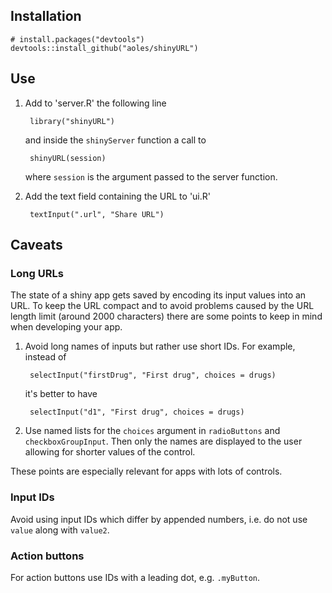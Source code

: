 ## Installation

    # install.packages("devtools")
    devtools::install_github("aoles/shinyURL")

## Use

1. Add to 'server.R' the following line

        library("shinyURL")
        
    and inside the `shinyServer` function a call to
    
        shinyURL(session)
        
    where `session` is the argument passed to the server function.
        

2. Add the text field containing the URL to 'ui.R'

        textInput(".url", "Share URL")

## Caveats

### Long URLs

The state of a shiny app gets saved by encoding its input values into an URL. To keep the URL compact and to avoid problems caused by the URL length limit (around 2000 characters) there are some points to keep in mind when developing your app.

1. Avoid long names of inputs but rather use short IDs. For example, instead of

        selectInput("firstDrug", "First drug", choices = drugs)
    
    it's better to have

        selectInput("d1", "First drug", choices = drugs)

2. Use named lists for the `choices` argument in `radioButtons` and `checkboxGroupInput`. Then only the names are displayed to the user allowing for shorter values of the control.

These points are especially relevant for apps with lots of controls.

### Input IDs

Avoid using input IDs which differ by appended numbers, i.e. do not use `value` along with `value2`.

### Action buttons

For action buttons use IDs with a leading dot, e.g. `.myButton`.
